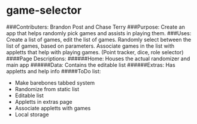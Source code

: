# game-selector
###Contributers:
Brandon Post and Chase Terry
###Purpose: 
Create an app that helps randomly pick games and assists in playing them.
###Uses: 
Create a list of games, edit the list of games. Randomly select between the list of games, based on parameters. Associate games in the list with appletts that help with playing games. (Point tracker, dice, role selector)
####Page Descriptions:
######Home:
Houses the actual randomizer and main app
######Data:
Contains the editable list
######Extras:
Has appletts and help info
#####ToDo list:
- Make barebones tabbed system
- Randomize from static list
- Editable list
- Appletts in extras page
- Associate appletts with games
- Local storage
